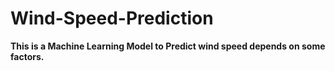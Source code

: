 # Wind-Speed-Prediction
<strong> This is a Machine Learning Model to Predict wind speed depends on some factors.<strong>
